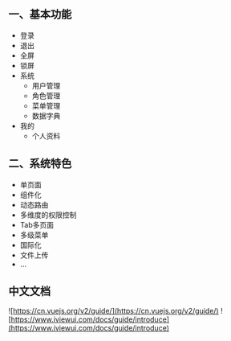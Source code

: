 ## 一、基本功能

- 登录
- 退出
- 全屏
- 锁屏
- 系统
    - 用户管理
    - 角色管理
    - 菜单管理
    - 数据字典
- 我的
    - 个人资料

## 二、系统特色
- 单页面
- 组件化
- 动态路由
- 多维度的权限控制
- Tab多页面
- 多级菜单
- 国际化
- 文件上传
- ...

## 中文文档
![https://cn.vuejs.org/v2/guide/](https://cn.vuejs.org/v2/guide/)
![https://www.iviewui.com/docs/guide/introduce](https://www.iviewui.com/docs/guide/introduce)

